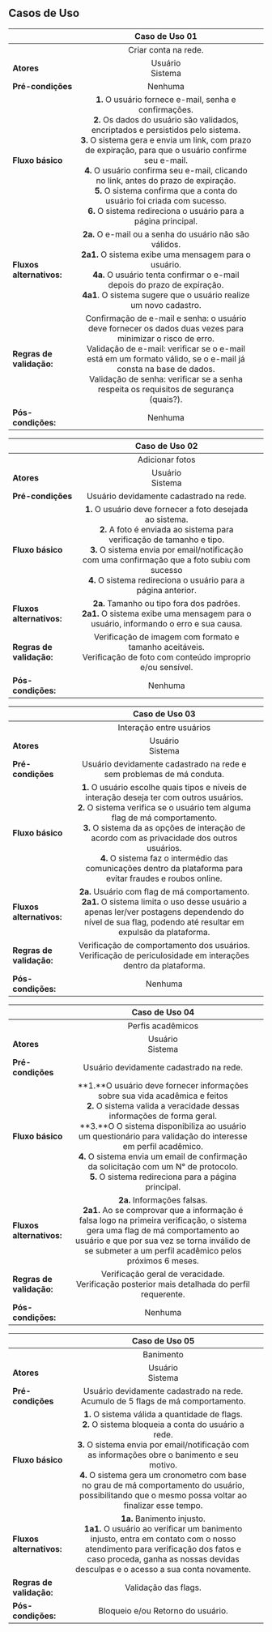 ﻿## Casos de Uso
|| Caso de Uso 01 | |
|------------------|:-----------------------:|--|
|            |  Criar conta na rede. | |
| **Atores**       | Usuário <br/> Sistema | 
| **Pré-condições**| Nenhuma             | |
| **Fluxo básico** | **1.**  O usuário fornece e-mail, senha e confirmações.<br/> **2.**  Os dados do usuário são validados, encriptados e persistidos pelo sistema.<br/>**3.**  O sistema gera e envia um link, com prazo de expiração, para que o usuário confirme seu e-mail.<br/>**4.**  O usuário confirma seu e-mail, clicando no link, antes do prazo de expiração.<br/>**5.**  O sistema confirma que a conta do usuário foi criada com sucesso.<br/>  **6.** O sistema redireciona o usuário para a página principal.|
|**Fluxos alternativos:** | **2a.** O e-mail ou a senha do usuário não são válidos. <br/> **2a1.** O sistema exibe uma mensagem para o usuário.<br/>**4a.** O usuário tenta confirmar o e-mail depois do prazo de expiração.<br/>**4a1**. O sistema sugere que o usuário realize um novo cadastro.|
| **Regras de validação:** |Confirmação de e-mail e senha: o usuário deve fornecer os dados duas vezes para minimizar o risco de erro.<br/>Validação de e-mail: verificar se o e-mail está em um formato válido, se o e-mail já consta na base de dados.<br/>Validação de senha: verificar se a senha respeita os requisitos de segurança (quais?).|
|**Pós-condições:**|   Nenhuma|

|| Caso de Uso 02 | |
|------------------|:-----------------------:|--|
|            |  Adicionar fotos | |
| **Atores**       | Usuário <br/> Sistema | 
| **Pré-condições**| Usuário devidamente cadastrado na rede.             | |
| **Fluxo básico** | **1.** O usuário deve fornecer a foto desejada ao sistema.<br/> **2.**  A foto é enviada ao sistema para verificação de tamanho e tipo.<br/>**3.**  O sistema envia por email/notificação com uma confirmação que a foto subiu com sucesso<br/>**4.** O sistema redireciona o usuário para a página anterior.|
|**Fluxos alternativos:** | **2a.** Tamanho ou tipo fora dos padrões. <br/> **2a1.** O sistema exibe uma mensagem para o usuário, informando o erro e sua causa.|
| **Regras de validação:** |Verificação de imagem com formato e tamanho aceitáveis.<br/> Verificação de foto com conteúdo improprio e/ou sensível.|
|**Pós-condições:**|   Nenhuma|

|| Caso de Uso 03 | |
|------------------|:-----------------------:|--|
|            |  Interação entre usuários | |
| **Atores**       | Usuário <br/> Sistema | 
| **Pré-condições**| Usuário devidamente cadastrado na rede e sem problemas de má conduta.             | |
| **Fluxo básico** | **1.** O usuário escolhe quais tipos e níveis de interação deseja ter com outros usuários.<br/> **2.** O sistema verifica se o usuário tem alguma flag de má comportamento.<br/>**3.** O sistema da as opções de interação de acordo com as privacidade dos outros usuários.<br/>**4.** O sistema faz o intermédio das comunicações dentro da plataforma para evitar fraudes e roubos online.|
|**Fluxos alternativos:** | **2a.** Usuário com flag de má comportamento. <br/> **2a1.** O sistema limita o uso desse usuário a apenas ler/ver postagens dependendo do nível de sua flag, podendo até resultar em expulsão da plataforma.|
| **Regras de validação:** |Verificação de comportamento dos usuários.<br/> Verificação de periculosidade em interações dentro da plataforma.|
|**Pós-condições:**|   Nenhuma|

|| Caso de Uso 04 | |
|------------------|:-----------------------:|--|
|            |  Perfis acadêmicos | |
| **Atores**       | Usuário <br/> Sistema | 
| **Pré-condições**| Usuário devidamente cadastrado na rede.             | |
| **Fluxo básico** | **1.**O usuário deve fornecer informações sobre sua vida acadêmica e feitos<br/> **2.** O sistema valida a veracidade dessas informações de forma geral.<br/>**3.**O O sistema disponibiliza ao usuário um questionário para validação do interesse em perfil acadêmico.<br/>**4.** O sistema envia um email de confirmação da solicitação com um N° de protocolo.<br/>**5.** O sistema redireciona para a página principal.|
|**Fluxos alternativos:** | **2a.** Informações falsas. <br/> **2a1.** Ao se comprovar que a informação é falsa logo na primeira verificação, o sistema gera uma flag de má comportamento ao usuário e que por sua vez se torna inválido de se submeter a um perfil acadêmico pelos próximos 6 meses.|
| **Regras de validação:** |Verificação geral de veracidade.<br/> Verificação posterior mais detalhada do perfil requerente.|
|**Pós-condições:**|   Nenhuma|

|| Caso de Uso 05 | |
|------------------|:-----------------------:|--|
|            |  Banimento | |
| **Atores**       | Usuário <br/> Sistema | 
| **Pré-condições**| Usuário devidamente cadastrado na rede.<br/> Acumulo de 5 flags de má comportamento.             | |
| **Fluxo básico** | **1.** O sistema válida a quantidade de flags.<br/> **2.**  O sistema bloqueia a conta do usuário a rede.<br/>**3.**  O sistema envia por email/notificação com as informações obre o banimento e seu motivo.<br/>**4.** O sistema gera um cronometro com base no grau de má comportamento do usuário, possibilitando que o mesmo possa voltar ao finalizar esse tempo.|
|**Fluxos alternativos:** | **1a.** Banimento injusto. <br/> **1a1.** O usuário ao verificar um banimento injusto, entra em contato com o nosso atendimento para verificação dos fatos e caso proceda, ganha as nossas devidas desculpas e o acesso a sua conta novamente.|
| **Regras de validação:** |Validação das flags.|
|**Pós-condições:**|   Bloqueio e/ou Retorno do usuário.|

